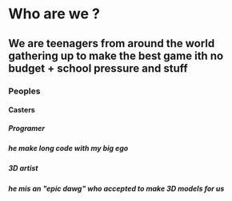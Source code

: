 # Who are we ?
## We are teenagers from around the world gathering up to make the best game ith no budget + school pressure and stuff

### Peoples

#### Casters
[logo]: https://cdn.discordapp.com/avatars/799955912843722782/a_5e082a07e718e26ec1316ac97367d7a7?size=1024
##### Programer
##### he make long code with my big ego

[logo]: https://cdn.discordapp.com/avatars/780793808345890906/3c124e9e235cf644ed76a12bcd1fe40c?size=1024
##### 3D artist
##### he mis an "epic dawg" who accepted to make 3D models for us
